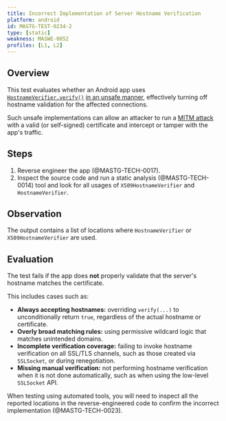 ```yaml
---
title: Incorrect Implementation of Server Hostname Verification
platform: android
id: MASTG-TEST-0234-2
type: [static]
weakness: MASWE-0052
profiles: [L1, L2]
---
```


## Overview

This test evaluates whether an Android app uses [`HostnameVerifier.verify()`](https://developer.android.com/reference/javax/net/ssl/HostnameVerifier#verify(java.lang.String,%20javax.net.SSL.SSLSession)) [in an unsafe manner](https://developer.android.com/privacy-and-security/risks/unsafe-hostname), effectively turning off hostname validation for the affected connections.
	
Such unsafe implementations can allow an attacker to run a [MITM attack](../../../Document/0x04f-Testing-Network-Communication.md#intercepting-network-traffic-through-mitm) with a valid (or self-signed) certificate and intercept or tamper with the app's traffic.

## Steps

1. Reverse engineer the app (@MASTG-TECH-0017).
2. Inspect the source code and run a static analysis (@MASTG-TECH-0014) tool and look for all usages of `X509HostnameVerifier` and `HostnameVerifier`.

## Observation

The output contains a list of locations where `HostnameVerifier` or `X509HostnameVerifier` are used.

## Evaluation

The test fails if the app does **not** properly validate that the server's hostname matches the certificate.

This includes cases such as:

- **Always accepting hostnames:** overriding `verify(...)` to unconditionally return `true`, regardless of the actual hostname or certificate.
- **Overly broad matching rules:** using permissive wildcard logic that matches unintended domains.
- **Incomplete verification coverage:** failing to invoke hostname verification on all SSL/TLS channels, such as those created via `SSLSocket`, or during renegotiation.
- **Missing manual verification:** not performing hostname verification when it is not done automatically, such as when using the low-level `SSLSocket` API.

When testing using automated tools, you will need to inspect all the reported locations in the reverse-engineered code to confirm the incorrect implementation (@MASTG-TECH-0023).
